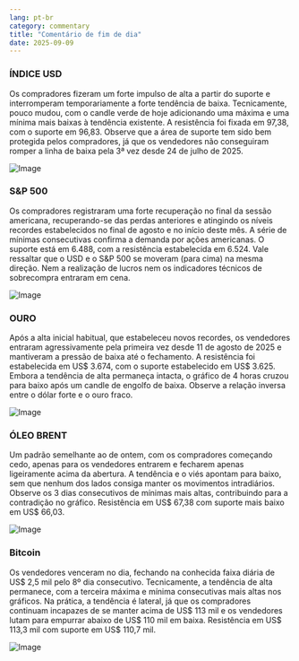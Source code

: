 ```yaml
---
lang: pt-br
category: commentary
title: "Comentário de fim de dia"
date: 2025-09-09
---
```


### ÍNDICE USD

Os compradores fizeram um forte impulso de alta a partir do suporte e interromperam temporariamente a forte tendência de baixa. Tecnicamente, pouco mudou, com o candle verde de hoje adicionando uma máxima e uma mínima mais baixas à tendência existente. A resistência foi fixada em 97,38, com o suporte em 96,83. Observe que a área de suporte tem sido bem protegida pelos compradores, já que os vendedores não conseguiram romper a linha de baixa pela 3ª vez desde 24 de julho de 2025.

![Image](https://markleighedu.github.io/img/Sep-2025/09-Sep-2025/usdindex.jpg)

### S&P 500

Os compradores registraram uma forte recuperação no final da sessão americana, recuperando-se das perdas anteriores e atingindo os níveis recordes estabelecidos no final de agosto e no início deste mês. A série de mínimas consecutivas confirma a demanda por ações americanas. O suporte está em 6.488, com a resistência estabelecida em 6.524. Vale ressaltar que o USD e o S&P 500 se moveram (para cima) na mesma direção. Nem a realização de lucros nem os indicadores técnicos de sobrecompra entraram em cena.

![Image](https://markleighedu.github.io/img/Sep-2025/09-Sep-2025/sp500.jpg)

### OURO

Após a alta inicial habitual, que estabeleceu novos recordes, os vendedores entraram agressivamente pela primeira vez desde 11 de agosto de 2025 e mantiveram a pressão de baixa até o fechamento. A resistência foi estabelecida em US$ 3.674, com o suporte estabelecido em US$ 3.625. Embora a tendência de alta permaneça intacta, o gráfico de 4 horas cruzou para baixo após um candle de engolfo de baixa. Observe a relação inversa entre o dólar forte e o ouro fraco.

![Image](https://markleighedu.github.io/img/Sep-2025/09-Sep-2025/gold.jpg)

### ÓLEO BRENT

Um padrão semelhante ao de ontem, com os compradores começando cedo, apenas para os vendedores entrarem e fecharem apenas ligeiramente acima da abertura. A tendência e o viés apontam para baixo, sem que nenhum dos lados consiga manter os movimentos intradiários. Observe os 3 dias consecutivos de mínimas mais altas, contribuindo para a contradição no gráfico. Resistência em US$ 67,38 com suporte mais baixo em US$ 66,03.

![Image](https://markleighedu.github.io/img/Sep-2025/09-Sep-2025/brentoil.jpg)

### Bitcoin

Os vendedores venceram no dia, fechando na conhecida faixa diária de US$ 2,5 mil pelo 8º dia consecutivo. Tecnicamente, a tendência de alta permanece, com a terceira máxima e mínima consecutivas mais altas nos gráficos. Na prática, a tendência é lateral, já que os compradores continuam incapazes de se manter acima de US$ 113 mil e os vendedores lutam para empurrar abaixo de US$ 110 mil em baixa. Resistência em US$ 113,3 mil com suporte em US$ 110,7 mil.

![Image](https://markleighedu.github.io/img/Sep-2025/09-Sep-2025/bitcoin.jpg)

